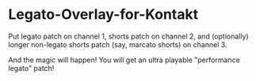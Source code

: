 # Legato-Overlay-for-Kontakt

Put legato patch on channel 1, shorts patch on channel 2, and (optionally) longer non-legato shorts patch (say, marcato shorts) on channel 3.

And the magic will happen! You will get an ultra playable "performance legato" patch! 
